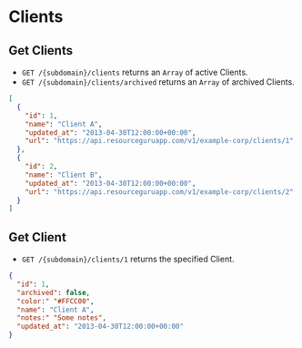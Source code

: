 # Clients

## Get Clients

* `GET /{subdomain}/clients` returns an `Array` of active Clients.
* `GET /{subdomain}/clients/archived` returns an `Array` of archived Clients.

```json
[
  {
    "id": 1,
    "name": "Client A",
    "updated_at": "2013-04-30T12:00:00+00:00",
    "url": "https://api.resourceguruapp.com/v1/example-corp/clients/1"
  },
  {
    "id": 2,
    "name": "Client B",
    "updated_at": "2013-04-30T12:00:00+00:00",
    "url": "https://api.resourceguruapp.com/v1/example-corp/clients/2"
  }
]
```

## Get Client

* `GET /{subdomain}/clients/1` returns the specified Client.

```json
{
  "id": 1,
  "archived": false,
  "color:" "#FFCC00",
  "name": "Client A",
  "notes:" "Some notes",
  "updated_at": "2013-04-30T12:00:00+00:00"
}
```
